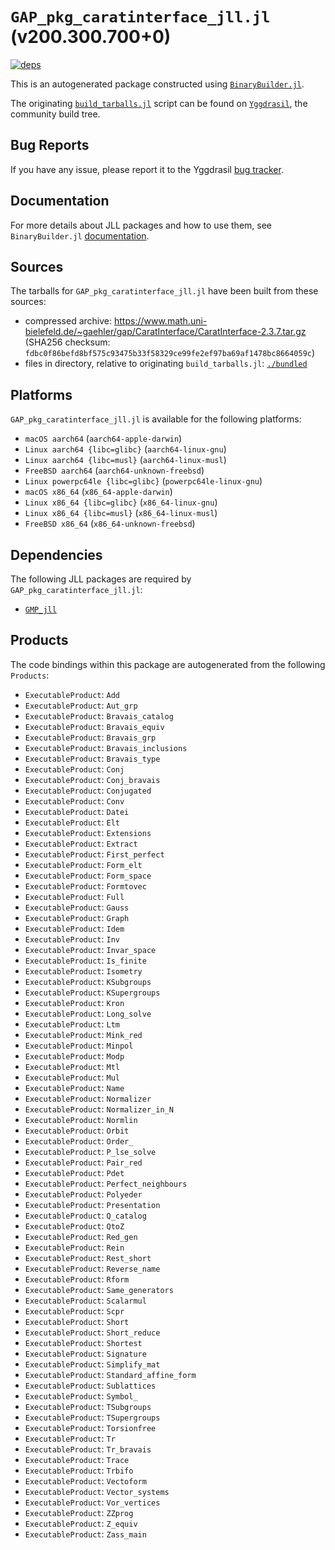 # `GAP_pkg_caratinterface_jll.jl` (v200.300.700+0)

[![deps](https://juliahub.com/docs/GAP_pkg_caratinterface_jll/deps.svg)](https://juliahub.com/ui/Packages/General/GAP_pkg_caratinterface_jll/)

This is an autogenerated package constructed using [`BinaryBuilder.jl`](https://github.com/JuliaPackaging/BinaryBuilder.jl).

The originating [`build_tarballs.jl`](https://github.com/JuliaPackaging/Yggdrasil/blob/b92e4f80b810c63d90c353b666d1ec65720cb508/G/GAP_pkg/GAP_pkg_caratinterface/build_tarballs.jl) script can be found on [`Yggdrasil`](https://github.com/JuliaPackaging/Yggdrasil/), the community build tree.

## Bug Reports

If you have any issue, please report it to the Yggdrasil [bug tracker](https://github.com/JuliaPackaging/Yggdrasil/issues).

## Documentation

For more details about JLL packages and how to use them, see `BinaryBuilder.jl` [documentation](https://docs.binarybuilder.org/stable/jll/).

## Sources

The tarballs for `GAP_pkg_caratinterface_jll.jl` have been built from these sources:

* compressed archive: https://www.math.uni-bielefeld.de/~gaehler/gap/CaratInterface/CaratInterface-2.3.7.tar.gz (SHA256 checksum: `fdbc0f86befd8bf575c93475b33f58329ce99fe2ef97ba69af1478bc8664059c`)
* files in directory, relative to originating `build_tarballs.jl`: [`./bundled`](https://github.com/JuliaPackaging/Yggdrasil/tree/b92e4f80b810c63d90c353b666d1ec65720cb508/G/GAP_pkg/GAP_pkg_caratinterface/bundled)

## Platforms

`GAP_pkg_caratinterface_jll.jl` is available for the following platforms:

* `macOS aarch64` (`aarch64-apple-darwin`)
* `Linux aarch64 {libc=glibc}` (`aarch64-linux-gnu`)
* `Linux aarch64 {libc=musl}` (`aarch64-linux-musl`)
* `FreeBSD aarch64` (`aarch64-unknown-freebsd`)
* `Linux powerpc64le {libc=glibc}` (`powerpc64le-linux-gnu`)
* `macOS x86_64` (`x86_64-apple-darwin`)
* `Linux x86_64 {libc=glibc}` (`x86_64-linux-gnu`)
* `Linux x86_64 {libc=musl}` (`x86_64-linux-musl`)
* `FreeBSD x86_64` (`x86_64-unknown-freebsd`)

## Dependencies

The following JLL packages are required by `GAP_pkg_caratinterface_jll.jl`:

* [`GMP_jll`](https://github.com/JuliaBinaryWrappers/GMP_jll.jl)

## Products

The code bindings within this package are autogenerated from the following `Products`:

* `ExecutableProduct`: `Add`
* `ExecutableProduct`: `Aut_grp`
* `ExecutableProduct`: `Bravais_catalog`
* `ExecutableProduct`: `Bravais_equiv`
* `ExecutableProduct`: `Bravais_grp`
* `ExecutableProduct`: `Bravais_inclusions`
* `ExecutableProduct`: `Bravais_type`
* `ExecutableProduct`: `Conj`
* `ExecutableProduct`: `Conj_bravais`
* `ExecutableProduct`: `Conjugated`
* `ExecutableProduct`: `Conv`
* `ExecutableProduct`: `Datei`
* `ExecutableProduct`: `Elt`
* `ExecutableProduct`: `Extensions`
* `ExecutableProduct`: `Extract`
* `ExecutableProduct`: `First_perfect`
* `ExecutableProduct`: `Form_elt`
* `ExecutableProduct`: `Form_space`
* `ExecutableProduct`: `Formtovec`
* `ExecutableProduct`: `Full`
* `ExecutableProduct`: `Gauss`
* `ExecutableProduct`: `Graph`
* `ExecutableProduct`: `Idem`
* `ExecutableProduct`: `Inv`
* `ExecutableProduct`: `Invar_space`
* `ExecutableProduct`: `Is_finite`
* `ExecutableProduct`: `Isometry`
* `ExecutableProduct`: `KSubgroups`
* `ExecutableProduct`: `KSupergroups`
* `ExecutableProduct`: `Kron`
* `ExecutableProduct`: `Long_solve`
* `ExecutableProduct`: `Ltm`
* `ExecutableProduct`: `Mink_red`
* `ExecutableProduct`: `Minpol`
* `ExecutableProduct`: `Modp`
* `ExecutableProduct`: `Mtl`
* `ExecutableProduct`: `Mul`
* `ExecutableProduct`: `Name`
* `ExecutableProduct`: `Normalizer`
* `ExecutableProduct`: `Normalizer_in_N`
* `ExecutableProduct`: `Normlin`
* `ExecutableProduct`: `Orbit`
* `ExecutableProduct`: `Order_`
* `ExecutableProduct`: `P_lse_solve`
* `ExecutableProduct`: `Pair_red`
* `ExecutableProduct`: `Pdet`
* `ExecutableProduct`: `Perfect_neighbours`
* `ExecutableProduct`: `Polyeder`
* `ExecutableProduct`: `Presentation`
* `ExecutableProduct`: `Q_catalog`
* `ExecutableProduct`: `QtoZ`
* `ExecutableProduct`: `Red_gen`
* `ExecutableProduct`: `Rein`
* `ExecutableProduct`: `Rest_short`
* `ExecutableProduct`: `Reverse_name`
* `ExecutableProduct`: `Rform`
* `ExecutableProduct`: `Same_generators`
* `ExecutableProduct`: `Scalarmul`
* `ExecutableProduct`: `Scpr`
* `ExecutableProduct`: `Short`
* `ExecutableProduct`: `Short_reduce`
* `ExecutableProduct`: `Shortest`
* `ExecutableProduct`: `Signature`
* `ExecutableProduct`: `Simplify_mat`
* `ExecutableProduct`: `Standard_affine_form`
* `ExecutableProduct`: `Sublattices`
* `ExecutableProduct`: `Symbol_`
* `ExecutableProduct`: `TSubgroups`
* `ExecutableProduct`: `TSupergroups`
* `ExecutableProduct`: `Torsionfree`
* `ExecutableProduct`: `Tr`
* `ExecutableProduct`: `Tr_bravais`
* `ExecutableProduct`: `Trace`
* `ExecutableProduct`: `Trbifo`
* `ExecutableProduct`: `Vectoform`
* `ExecutableProduct`: `Vector_systems`
* `ExecutableProduct`: `Vor_vertices`
* `ExecutableProduct`: `ZZprog`
* `ExecutableProduct`: `Z_equiv`
* `ExecutableProduct`: `Zass_main`
